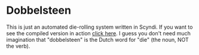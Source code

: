# Dobbelsteen

This is just an automated die-rolling system written in Scyndi. If you want to see the compiled version in action [click here](http://tricky1975.github.io/Dobbelsteen/).
I guess you don't need much imagination that "dobbelsteen" is the Dutch word for "die" (the noun, NOT the verb). 
